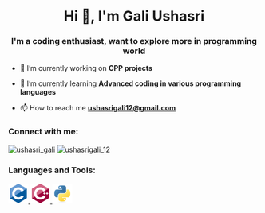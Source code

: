 <h1 align="center">Hi 👋, I'm Gali Ushasri</h1>
<h3 align="center">I'm a coding enthusiast, want to explore more in programming world</h3>

- 🔭 I’m currently working on **CPP projects**

- 🌱 I’m currently learning **Advanced coding in various programming languages**

- 📫 How to reach me **ushasrigali12@gmail.com**

<h3 align="left">Connect with me:</h3>
<p align="left">
<a href="https://instagram.com/ushasri_gali" target="blank"><img align="center" src="https://raw.githubusercontent.com/rahuldkjain/github-profile-readme-generator/master/src/images/icons/Social/instagram.svg" alt="ushasri_gali" height="30" width="40" /></a>
<a href="https://codeforces.com/profile/ushasrigali_12" target="blank"><img align="center" src="https://raw.githubusercontent.com/rahuldkjain/github-profile-readme-generator/master/src/images/icons/Social/codeforces.svg" alt="ushasrigali_12" height="30" width="40" /></a>
</p>

<h3 align="left">Languages and Tools:</h3>
<p align="left"> <a href="https://www.cprogramming.com/" target="_blank" rel="noreferrer"> <img src="https://raw.githubusercontent.com/devicons/devicon/master/icons/c/c-original.svg" alt="c" width="40" height="40"/> </a> <a href="https://www.w3schools.com/cpp/" target="_blank" rel="noreferrer"> <img src="https://raw.githubusercontent.com/devicons/devicon/master/icons/cplusplus/cplusplus-original.svg" alt="cplusplus" width="40" height="40"/> </a> <a href="https://www.python.org" target="_blank" rel="noreferrer"> <img src="https://raw.githubusercontent.com/devicons/devicon/master/icons/python/python-original.svg" alt="python" width="40" height="40"/> </a> </p>
